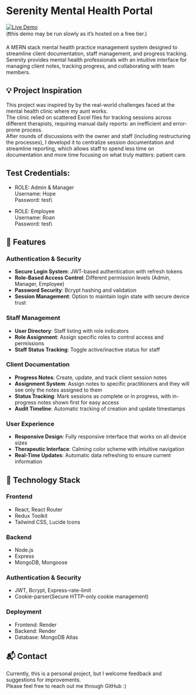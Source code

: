 # Serenity Mental Health Portal

[![Live Demo](https://img.shields.io/badge/Live-Demo-41B883?style=for-the-badge&logo=render)](https://serenity-notes.onrender.com)\
(❗️this demo may be run slowly as it’s hosted on a free tier.)

A MERN stack mental health practice management system designed to streamline client documentation, staff management, and progress tracking.\
Serenity provides mental health professionals with an intuitive interface for managing client notes, tracking progress, and collaborating with team members.

## 💡 Project Inspiration
This project was inspired by by the real-world challenges faced at the mental health clinic where my aunt works.\
The clinic relied on scattered Excel files for tracking sessions across different therapists, requiring manual daily reports: an inefficient and error-prone process.\
After rounds of discussions with the owner and staff (including restructuring the processes), I developd it to centralize session documentation and streamline reporting, which allows staff to spend less time on documentation and more time focusing on what truly matters: patient care.

## Test Credentials:
- ROLE: Admin & Manager\
Username: Hope\
Password: test\

- ROLE: Employee\
Username: Roan\
Password: test\

## 🍃 Features

### Authentication & Security
- **Secure Login System**: JWT-based authentication with refresh tokens
- **Role-Based Access Control**: Different permission levels (Admin, Manager, Employee)
- **Password Security**: Bcrypt hashing and validation
- **Session Management**: Option to maintain login state with secure device trust

### Staff Management
- **User Directory**: Staff listing with role indicators
- **Role Assignment**: Assign specific roles to control access and permissions
- **Staff Status Tracking**: Toggle active/inactive status for staff

### Client Documentation
- **Progress Notes**: Create, update, and track client session notes
- **Assignment System**: Assign notes to specific practitioners and they will see only the notes assigned to them
- **Status Tracking**: Mark sessions as complete or in progress, with in-progress notes shown first for easy access
- **Audit Timeline**: Automatic tracking of creation and update timestamps

### User Experience
- **Responsive Design**: Fully responsive interface that works on all device sizes
- **Therapeutic Interface**: Calming color scheme with intuitive navigation
- **Real-Time Updates**: Automatic data refreshing to ensure current information

## 🔧 Technology Stack

### Frontend
- React, React Router
- Redux Toolkit
- Tailwind CSS, Lucide Icons

### Backend
- Node.js
- Express
- MongoDB, Mongoose

### Authentication & Security
- JWT, Bcrypt, Express-rate-limit
- Cookie-parser(Secure HTTP-only cookie management)

### Deployment
- Frontend: Render
- Backend: Render
- Database: MongoDB Atlas

## 📬 Contact
Currently, this is a personal project, but I welcome feedback and suggestions for improvements.\
Please feel free to reach out me through GitHub :)